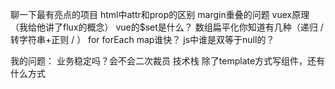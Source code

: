 聊一下最有亮点的项目
html中attr和prop的区别
margin重叠的问题
vuex原理（我给他讲了flux的概念）
vue的$set是什么？
数组扁平化你知道有几种（递归 / 转字符串+正则 / ）
for forEach map谁快？
js中谁是双等于null的？

我的问题：
业务稳定吗？会不会二次裁员
技术栈
除了template方式写组件，还有什么方式